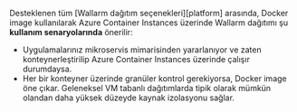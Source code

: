 Desteklenen tüm [Wallarm dağıtım seçenekleri][platform] arasında, Docker image kullanılarak Azure Container Instances üzerinde Wallarm dağıtımı şu **kullanım senaryolarında** önerilir:

* Uygulamalarınız mikroservis mimarisinden yararlanıyor ve zaten konteynerleştirilip Azure Container Instances üzerinde çalışır durumdaysa.
* Her bir konteyner üzerinde granüler kontrol gerekiyorsa, Docker image öne çıkar. Geleneksel VM tabanlı dağıtımlarda tipik olarak mümkün olandan daha yüksek düzeyde kaynak izolasyonu sağlar.